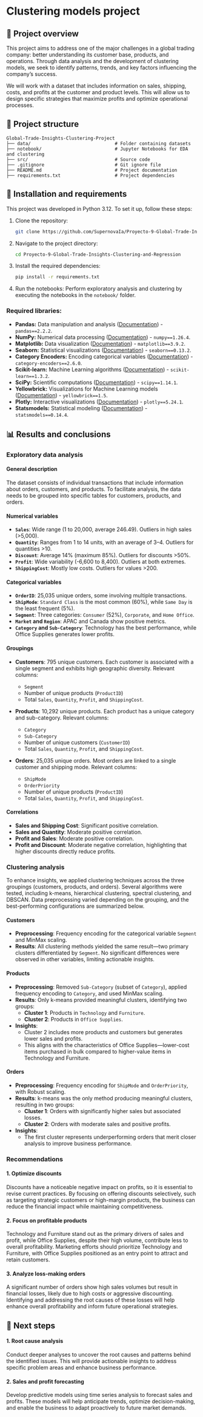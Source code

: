 # Clustering models project

## 📜 Project overview

This project aims to address one of the major challenges in a global trading company: better understanding its customer base, products, and operations. Through data analysis and the development of clustering models, we seek to identify patterns, trends, and key factors influencing the company’s success.

We will work with a dataset that includes information on sales, shipping, costs, and profits at the customer and product levels. This will allow us to design specific strategies that maximize profits and optimize operational processes.

## 🔧️ Project structure
```
Global-Trade-Insights-Clustering-Project
├── data/                               # Folder containing datasets
├── notebook/                           # Jupyter Notebooks for EDA and clustering
├── src/                                # Source code
├── .gitignore                          # Git ignore file
├── README.md                           # Project documentation
├── requirements.txt                    # Project dependencies
```

## 🔧 Installation and requirements

This project was developed in Python 3.12. To set it up, follow these steps:

1. Clone the repository:
   ```bash
   git clone https://github.com/SupernovaIa/Proyecto-9-Global-Trade-Insights-Clustering-and-Regression
   ```
2. Navigate to the project directory:
   ```bash
   cd Proyecto-9-Global-Trade-Insights-Clustering-and-Regression
   ```
3. Install the required dependencies:
   ```bash
   pip install -r requirements.txt
   ```
4. Run the notebooks:
   Perform exploratory analysis and clustering by executing the notebooks in the `notebook/` folder.

### Required libraries:

- **Pandas:** Data manipulation and analysis ([Documentation](https://pandas.pydata.org/)) - `pandas==2.2.2`.
- **NumPy:** Numerical data processing ([Documentation](https://numpy.org/)) - `numpy==1.26.4`.
- **Matplotlib:** Data visualization ([Documentation](https://matplotlib.org/)) - `matplotlib==3.9.2`.
- **Seaborn:** Statistical visualizations ([Documentation](https://seaborn.pydata.org/)) - `seaborn==0.13.2`.
- **Category Encoders:** Encoding categorical variables ([Documentation](https://contrib.scikit-learn.org/category_encoders/)) - `category-encoders==2.6.0`.
- **Scikit-learn:** Machine Learning algorithms ([Documentation](https://scikit-learn.org/)) - `scikit-learn==1.3.2`.
- **SciPy:** Scientific computations ([Documentation](https://scipy.org/)) - `scipy==1.14.1`.
- **Yellowbrick:** Visualizations for Machine Learning models ([Documentation](https://www.scikit-yb.org/en/latest/)) - `yellowbrick==1.5`.
- **Plotly:** Interactive visualizations ([Documentation](https://plotly.com/)) - `plotly==5.24.1`.
- **Statsmodels:** Statistical modeling ([Documentation](https://www.statsmodels.org/)) - `statsmodels==0.14.4`.

## 📊 Results and conclusions

### Exploratory data analysis

#### General description
The dataset consists of individual transactions that include information about orders, customers, and products. To facilitate analysis, the data needs to be grouped into specific tables for customers, products, and orders.

#### Numerical variables
- **`Sales`**: Wide range (1 to 20,000, average 246.49). Outliers in high sales (>5,000).
- **`Quantity`**: Ranges from 1 to 14 units, with an average of 3–4. Outliers for quantities >10.
- **`Discount`**: Average 14% (maximum 85%). Outliers for discounts >50%.
- **`Profit`**: Wide variability (-6,600 to 8,400). Outliers at both extremes.
- **`ShippingCost`**: Mostly low costs. Outliers for values >200.

#### Categorical variables
- **`OrderID`**: 25,035 unique orders, some involving multiple transactions.
- **`ShipMode`**: `Standard Class` is the most common (60%), while `Same Day` is the least frequent (5%).
- **`Segment`**: Three categories: `Consumer` (52%), `Corporate`, and `Home Office`.
- **`Market` and `Region`**: APAC and Canada show positive metrics.
- **`Category` and `Sub-Category`**: Technology has the best performance, while Office Supplies generates lower profits.


#### Groupings
- **Customers**: 795 unique customers. Each customer is associated with a single segment and exhibits high geographic diversity. Relevant columns: 
  - `Segment`
  - Number of unique products (`ProductID`)
  - Total `Sales`, `Quantity`, `Profit`, and `ShippingCost`.

- **Products**: 10,292 unique products. Each product has a unique category and sub-category. Relevant columns:
  - `Category`
  - `Sub-Category`
  - Number of unique customers (`CustomerID`)
  - Total `Sales`, `Quantity`, `Profit`, and `ShippingCost`.

- **Orders**: 25,035 unique orders. Most orders are linked to a single customer and shipping mode. Relevant columns:
  - `ShipMode`
  - `OrderPriority`
  - Number of unique products (`ProductID`)
  - Total `Sales`, `Quantity`, `Profit`, and `ShippingCost`.

#### Correlations
- **Sales and Shipping Cost**: Significant positive correlation.
- **Sales and Quantity**: Moderate positive correlation.
- **Profit and Sales**: Moderate positive correlation.
- **Profit and Discount**: Moderate negative correlation, highlighting that higher discounts directly reduce profits.

### Clustering analysis

To enhance insights, we applied clustering techniques across the three groupings (customers, products, and orders). Several algorithms were tested, including k-means, hierarchical clustering, spectral clustering, and DBSCAN. Data preprocessing varied depending on the grouping, and the best-performing configurations are summarized below.

#### Customers
- **Preprocessing**: Frequency encoding for the categorical variable `Segment` and MinMax scaling.
- **Results**: All clustering methods yielded the same result—two primary clusters differentiated by `Segment`. No significant differences were observed in other variables, limiting actionable insights.

#### Products
- **Preprocessing**: Removed `Sub-Category` (subset of `Category`), applied frequency encoding to `Category`, and used MinMax scaling.
- **Results**: Only k-means provided meaningful clusters, identifying two groups:
  - **Cluster 1**: Products in `Technology` and `Furniture`.
  - **Cluster 2**: Products in `Office Supplies`.
- **Insights**: 
  - Cluster 2 includes more products and customers but generates lower sales and profits.
  - This aligns with the characteristics of Office Supplies—lower-cost items purchased in bulk compared to higher-value items in Technology and Furniture.

#### Orders
- **Preprocessing**: Frequency encoding for `ShipMode` and `OrderPriority`, with Robust scaling.
- **Results**: k-means was the only method producing meaningful clusters, resulting in two groups:
  - **Cluster 1**: Orders with significantly higher sales but associated losses.
  - **Cluster 2**: Orders with moderate sales and positive profits.
- **Insights**: 
  - The first cluster represents underperforming orders that merit closer analysis to improve business performance.

### Recommendations

#### 1. Optimize discounts
Discounts have a noticeable negative impact on profits, so it is essential to revise current practices. By focusing on offering discounts selectively, such as targeting strategic customers or high-margin products, the business can reduce the financial impact while maintaining competitiveness.


#### 2. Focus on profitable products
Technology and Furniture stand out as the primary drivers of sales and profit, while Office Supplies, despite their high volume, contribute less to overall profitability. Marketing efforts should prioritize Technology and Furniture, with Office Supplies positioned as an entry point to attract and retain customers.

#### 3. Analyze loss-making orders
A significant number of orders show high sales volumes but result in financial losses, likely due to high costs or aggressive discounting. Identifying and addressing the root causes of these losses will help enhance overall profitability and inform future operational strategies.

## 🧬 Next steps

#### 1. Root cause analysis
Conduct deeper analyses to uncover the root causes and patterns behind the identified issues. This will provide actionable insights to address specific problem areas and enhance business performance.

#### 2. Sales and profit forecasting
Develop predictive models using time series analysis to forecast sales and profits. These models will help anticipate trends, optimize decision-making, and enable the business to adapt proactively to future market demands.